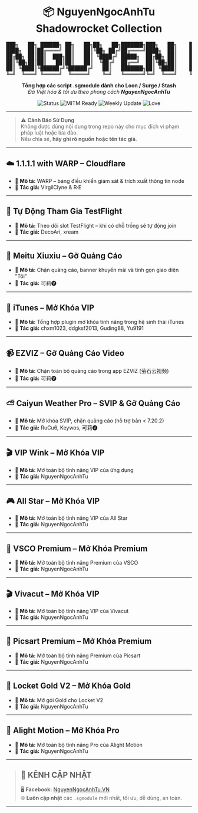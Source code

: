 <h1 align="center">📦 NguyenNgocAnhTu Shadowrocket Collection</h1>

<pre align="center">
███╗   ██╗ ██████╗ ██╗   ██╗██╗   ██╗███████╗███╗   ██╗    ███╗   ██╗ ██████╗  ██████╗  ██████╗     █████╗ ███╗   ██╗██╗  ██╗    ████████╗██╗   ██╗
████╗  ██║██╔════╝ ██║   ██║╚██╗ ██╔╝██╔════╝████╗  ██║    ████╗  ██║██╔════╝ ██╔═══██╗██╔════╝    ██╔══██╗████╗  ██║██║  ██║    ╚══██╔══╝██║   ██║
██╔██╗ ██║██║  ███╗██║   ██║ ╚████╔╝ █████╗  ██╔██╗ ██║    ██╔██╗ ██║██║  ███╗██║   ██║██║         ███████║██╔██╗ ██║███████║       ██║   ██║   ██║
██║╚██╗██║██║   ██║██║   ██║  ╚██╔╝  ██╔══╝  ██║╚██╗██║    ██║╚██╗██║██║   ██║██║   ██║██║         ██╔══██║██║╚██╗██║██╔══██║       ██║   ██║   ██║
██║ ╚████║╚██████╔╝╚██████╔╝   ██║   ███████╗██║ ╚████║    ██║ ╚████║╚██████╔╝╚██████╔╝╚██████╗    ██║  ██║██║ ╚████║██║  ██║       ██║   ╚██████╔╝
╚═╝  ╚═══╝ ╚═════╝  ╚═════╝    ╚═╝   ╚══════╝╚═╝  ╚═══╝    ╚═╝  ╚═══╝ ╚═════╝  ╚═════╝  ╚═════╝    ╚═╝  ╚═╝╚═╝  ╚═══╝╚═╝  ╚═╝       ╚═╝    ╚═════╝   
</pre>

<p align="center">
  <b>Tổng hợp các script .sgmodule dành cho Loon / Surge / Stash</b><br>
  <i>Đã Việt hóa & tối ưu theo phong cách <b>NguyenNgocAnhTu</b></i>
</p>

<p align="center">
  <img src="https://img.shields.io/badge/Status-Active-brightgreen?style=for-the-badge&logo=github" alt="Status">
  <img src="https://img.shields.io/badge/MITM-Ready-blue?style=for-the-badge" alt="MITM Ready">
  <img src="https://img.shields.io/badge/Update-Weekly-orange?style=for-the-badge" alt="Weekly Update">
  <img src="https://img.shields.io/badge/Made%20with-❤️-ff69b4?style=for-the-badge" alt="Love">
</p>

---

> ⚠️ **Cảnh Báo Sử Dụng**  
> Không được dùng nội dung trong repo này cho mục đích vi phạm pháp luật hoặc lừa đảo.  
> Nếu chia sẻ, **hãy ghi rõ nguồn hoặc tên tác giả**.

---

## ☁️ 1.1.1.1 with WARP – Cloudflare
- 🔧 **Mô tả:** WARP – bảng điều khiển giám sát & trích xuất thông tin node  
- 👤 **Tác giả:** VirgilClyne & R·E  

---

## 🍏 Tự Động Tham Gia TestFlight
- 🔧 **Mô tả:** Theo dõi slot TestFlight – khi có chỗ trống sẽ tự động join  
- 👤 **Tác giả:** DecoAri, xream  

---

## 🧱 Meitu Xiuxiu – Gỡ Quảng Cáo
- 🔧 **Mô tả:** Chặn quảng cáo, banner khuyến mãi và tinh gọn giao diện "Tôi"  
- 👤 **Tác giả:** 可莉🅥  

---

## 🎵 iTunes – Mở Khóa VIP
- 🔧 **Mô tả:** Tổng hợp plugin mở khóa tính năng trong hệ sinh thái iTunes  
- 👤 **Tác giả:** chxm1023, ddgksf2013, Guding88, Yu9191  

---

## 📹 EZVIZ – Gỡ Quảng Cáo Video
- 🔧 **Mô tả:** Chặn toàn bộ quảng cáo trong app EZVIZ (萤石云视频)  
- 👤 **Tác giả:** 可莉🅥  

---

## ⛅ Caiyun Weather Pro – SVIP & Gỡ Quảng Cáo
- 🔧 **Mô tả:** Mở khóa SVIP, chặn quảng cáo (hỗ trợ bản < 7.20.2)  
- 👤 **Tác giả:** RuCu6, Keywos, 可莉🅥  

---

## 🎬 VIP Wink – Mở Khóa VIP
- 🔧 **Mô tả:** Mở toàn bộ tính năng VIP của ứng dụng  
- 👤 **Tác giả:** NguyenNgocAnhTu  

---

## 🎮 All Star – Mở Khóa VIP
- 🔧 **Mô tả:** Mở toàn bộ tính năng VIP của All Star  
- 👤 **Tác giả:** NguyenNgocAnhTu  

---

## 📸 VSCO Premium – Mở Khóa Premium
- 🔧 **Mô tả:** Mở toàn bộ tính năng Premium của VSCO  
- 👤 **Tác giả:** NguyenNgocAnhTu  

---

## 🎬 Vivacut – Mở Khóa VIP
- 🔧 **Mô tả:** Mở toàn bộ tính năng VIP của Vivacut  
- 👤 **Tác giả:** NguyenNgocAnhTu  

---

## 🎨 Picsart Premium – Mở Khóa Premium
- 🔧 **Mô tả:** Mở toàn bộ tính năng Premium của Picsart  
- 👤 **Tác giả:** NguyenNgocAnhTu  

---

## 🏅 Locket Gold V2 – Mở Khóa Gold
- 🔧 **Mô tả:** Mở gói Gold cho Locket V2  
- 👤 **Tác giả:** NguyenNgocAnhTu  

---

## 🎥 Alight Motion – Mở Khóa Pro
- 🔧 **Mô tả:** Mở toàn bộ tính năng Pro của Alight Motion  
- 👤 **Tác giả:** NguyenNgocAnhTu  

---

> ## 📢 KÊNH CẬP NHẬT  
> 🖥 **Facebook:** [NguyenNgocAnhTu.VN](https://www.facebook.com/NguyenNgocAnhTu.VN)  
> 🌐 **Luôn cập nhật** các `.sgmodule` mới nhất, tối ưu, dễ dùng, an toàn.  

---
